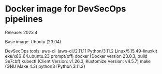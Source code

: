 # Docker image for DevSecOps pipelines 

Release: 2023.4

Base image:
    Ubuntu (23.04)

DevSecOps tools:
    aws-cli (aws-cli/2.11.11 Python/3.11.2 Linux/5.15.49-linuxkit exe/x86_64.ubuntu.23 prompt/off)
    docker (Docker version 23.0.3, build 3e7cbf)
    kubectl (Client Version: v1.26.3, Kustomize Version: v4.5.7)
    make (GNU Make 4.3)
    python3 (Python 3.11.2)
